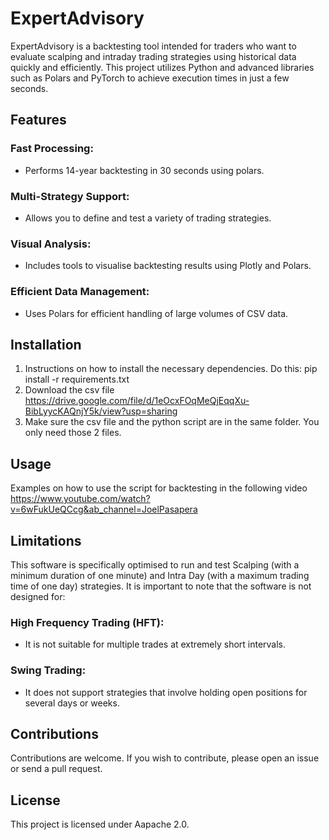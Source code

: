 # ExpertAdvisory
ExpertAdvisory is a backtesting tool intended for traders who want to evaluate scalping and intraday trading strategies using historical data quickly and efficiently. This project utilizes Python and advanced libraries such as Polars and PyTorch to achieve execution times in just a few seconds.
## Features
### Fast Processing:
- Performs 14-year backtesting in 30 seconds using polars.
### Multi-Strategy Support: 
- Allows you to define and test a variety of trading strategies.
### Visual Analysis: 
- Includes tools to visualise backtesting results using Plotly and Polars.
### Efficient Data Management:
- Uses Polars for efficient handling of large volumes of CSV data.
## Installation
1. Instructions on how to install the necessary dependencies. Do this: pip install -r requirements.txt
2. Download the csv file https://drive.google.com/file/d/1eOcxFOqMeQjEqqXu-BibLyycKAQnjY5k/view?usp=sharing 
3. Make sure the csv file and the python script are in the same folder. You only need those 2 files. 
## Usage
Examples on how to use the script for backtesting in the following video https://www.youtube.com/watch?v=6wFukUeQCcg&ab_channel=JoelPasapera 
## Limitations
This software is specifically optimised to run and test Scalping (with a minimum duration of one minute) and Intra Day (with a maximum trading time of one day) strategies.
It is important to note that the software is not designed for:
### High Frequency Trading (HFT):
- It is not suitable for multiple trades at extremely short intervals.
### Swing Trading:
- It does not support strategies that involve holding open positions for several days or weeks.
## Contributions
Contributions are welcome. If you wish to contribute, please open an issue or send a pull request.
## License
This project is licensed under Aapache 2.0.
